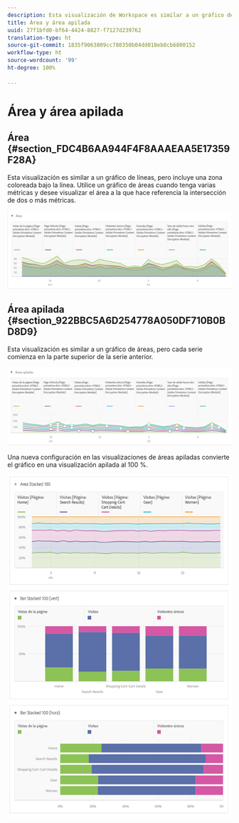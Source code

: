 ```yaml
---
description: Esta visualización de Workspace es similar a un gráfico de líneas, pero incluye una zona coloreada bajo la línea.
title: Área y área apilada
uuid: 27f1bfd0-bf64-4424-8827-f7127d239762
translation-type: ht
source-git-commit: 1835f9063809cc780350b04dd018eb8cb6800152
workflow-type: ht
source-wordcount: '99'
ht-degree: 100%

---
```



# Área y área apilada

## Área {#section_FDC4B6AA944F4F8AAAEAA5E17359F28A}

Esta visualización es similar a un gráfico de líneas, pero incluye una zona coloreada bajo la línea. Utilice un gráfico de áreas cuando tenga varias métricas y desee visualizar el área a la que hace referencia la intersección de dos o más métricas.

![](assets/area.png)

## Área apilada {#section_922BBC5A6D254778A050DF710B0BD8D9}

Esta visualización es similar a un gráfico de áreas, pero cada serie comienza en la parte superior de la serie anterior.

![](assets/area-stacked.png)

Una nueva configuración en las visualizaciones de áreas apiladas convierte el gráfico en una visualización apilada al 100 %.

![](assets/areastacked100.png)

